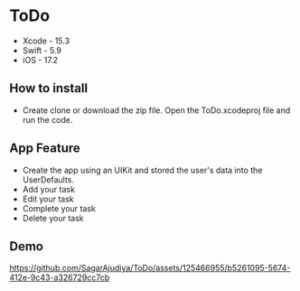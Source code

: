 
# ToDo


- Xcode - 15.3
- Swift - 5.9
- iOS - 17.2

How to install
-
- Create clone or download the zip file. Open the ToDo.xcodeproj file and run the code.

App Feature
-
- Create the app using an UIKit and stored the user's data into the UserDefaults.
- Add your task
- Edit your task
- Complete your task
- Delete your task

Demo 
-
https://github.com/SagarAjudiya/ToDo/assets/125466955/b5261095-5674-412e-9c43-a326729cc7cb

